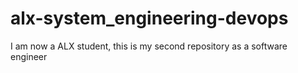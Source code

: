 # alx-system_engineering-devops
I am now a ALX student, this is my second repository as a software engineer 
